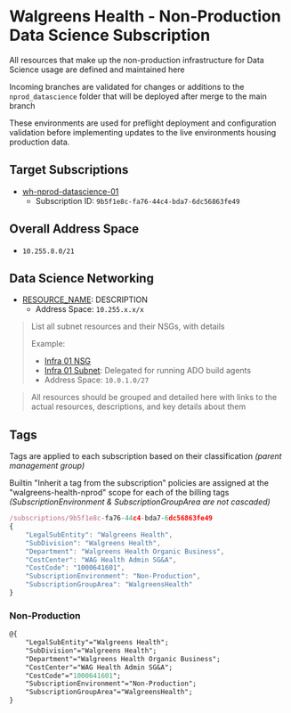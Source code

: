 # Walgreens Health - Non-Production Data Science Subscription

All resources that make up the non-production infrastructure for Data Science usage are defined and maintained here

Incoming branches are validated for changes or additions to the `nprod_datascience` folder that will be
deployed after merge to the main branch

These environments are used for preflight deployment and configuration validation before implementing updates
to the live environments housing production data.


## Target Subscriptions
* [wh-nprod-datascience-01](https://portal.azure.com/#@WalgreensHealthNonProd.onmicrosoft.com/resource/subscriptions/9b5f1e8c-fa76-44c4-bda7-6dc56863fe49/overview)
  * Subscription ID: `9b5f1e8c-fa76-44c4-bda7-6dc56863fe49`


## Overall Address Space
* `10.255.8.0/21`


## Data Science Networking
* [RESOURCE_NAME](PARAMETER_FILE_LINK): DESCRIPTION
  * Address Space: `10.255.x.x/x`

> List all subnet resources and their NSGs, with details
>
> Example:
> * [Infra 01 NSG](./wh-int-infra-eastus2-vnet-01-sn01-nsg.json)
> * [Infra 01 Subnet](./wh-int-infra-eastus2-vnet-01-sn01-nsg.json): Delegated for running ADO build agents
> * Address Space: `10.0.1.0/27`


> All resources should be grouped and detailed here with links to the actual resources, descriptions, and key details about them


## Tags
Tags are applied to each subscription based on their classification _(parent management group)_

Builtin "Inherit a tag from the subscription" policies are assigned at the "walgreens-health-nprod" scope for each of the billing tags
_(SubscriptionEnvironment & SubscriptionGroupArea are not cascaded)_

```js
/subscriptions/9b5f1e8c-fa76-44c4-bda7-6dc56863fe49
{
    "LegalSubEntity": "Walgreens Health",
    "SubDivision": "Walgreens Health",
    "Department": "Walgreens Health Organic Business",
    "CostCenter": "WAG Health Admin SG&A",
    "CostCode": "1000641601",
    "SubscriptionEnvironment": "Non-Production",
    "SubscriptionGroupArea": "WalgreensHealth"
}
```


### Non-Production
```ps
@{
    "LegalSubEntity"="Walgreens Health";
    "SubDivision"="Walgreens Health";
    "Department"="Walgreens Health Organic Business";
    "CostCenter"="WAG Health Admin SG&A";
    "CostCode"="1000641601";
    "SubscriptionEnvironment"="Non-Production";
    "SubscriptionGroupArea"="WalgreensHealth";
}
```
